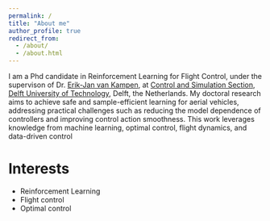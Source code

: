 ```yaml
---
permalink: /
title: "About me"
author_profile: true
redirect_from: 
  - /about/
  - /about.html
---
```

I am a Phd candidate in Reinforcement Learning for Flight Control, under the supervison of Dr. [Erik-Jan van Kampen](https://www.tudelft.nl/staff/e.vankampen/), at [Control and Simulation Section](https://www.tudelft.nl/lr/organisatie/afdelingen/control-and-operations/control-and-simulation), [Delft University of Technology](https://www.tudelft.nl/), Delft, the Netherlands. My doctoral research aims to achieve safe and sample-efficient learning for aerial vehicles, addressing practical challenges such as reducing the model dependence of controllers and improving control action smoothness. This work leverages knowledge from machine learning, optimal control, flight dynamics, and data-driven control



Interests
======
- Reinforcement Learning
- Flight control
- Optimal control
